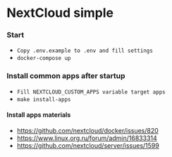 # NextCloud simple


### Start
- ```Copy .env.example to .env and fill settings```
- ```docker-compose up```


### Install common apps after startup
- ```Fill NEXTCLOUD_CUSTOM_APPS variable target apps```
- ```make install-apps```
#### Install apps materials
- https://github.com/nextcloud/docker/issues/820
- https://www.linux.org.ru/forum/admin/16833314
- https://github.com/nextcloud/server/issues/1599
